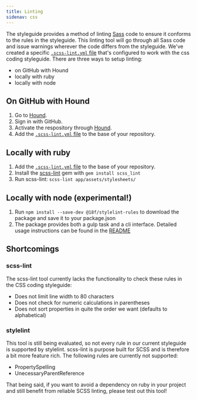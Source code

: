 ```yaml
---
title: Linting
sidenav: css
---
```


The styleguide provides a method of linting [Sass] code to ensure it conforms
to the rules in the styleguide. This linting tool will go through all Sass code
and issue warnings wherever the code differs from the styleguide. We've created
a specific [`.scss-lint.yml` file][scss-lint yaml] that's configured to work
with the css coding styleguide. There are three ways to setup linting:

* on GitHub with Hound
* locally with ruby
* locally with node

## On GitHub with Hound
1. Go to [Hound](https://houndci.com/).
2. Sign in with GitHub.
3. Activate the respository through [Hound](https://houndci.com/repos).
4. Add the [`.scss-lint.yml` file][scss-lint yaml] to the base of your
   repository.

## Locally with ruby
1. Add the [`.scss-lint.yml` file][scss-lint yaml] to the base of your
   repository.
2. Install the [scss-lint] gem with `gem install scss_lint`
3. Run scss-lint: `scss-lint app/assets/stylesheets/`

## Locally with node (experimental!)
1. Run `npm install --save-dev @18f/stylelint-rules` to download the package and save it to your package.json
2. The package provides both a gulp task and a cli interface. Detailed usage instructions can be found in the [README](https://github.com/18F/stylelint-rules)

## Shortcomings

### scss-lint

The scss-lint tool currently lacks the functionality to check these rules in
the CSS coding styleguide:

- Does not limit line width to 80 characters
- Does not check for numeric calculations in parentheses
- Does not sort properties in quite the order we want (defaults to
  alphabetical)

### stylelint

This tool is still being evaluated, so not every rule in our current styleguide
is supported by stylelint. scss-lint is purpose built for SCSS and is therefore
a bit more feature rich. The following rules are currently not supported:

- PropertySpelling
- UnecessaryParentReference

That being said, if you want to avoid a dependency on ruby in your project and
still benefit from reliable SCSS linting, please test out this tool!


[Sass]: http://sass-lang.com/
[scss-lint]: https://github.com/brigade/scss-lint
[scss-lint yaml]: https://raw.githubusercontent.com/18F/frontend/18f-pages-staging/.scss-lint.yml
[stylelint-rules]: https://github.com/18F/stylelint-rules
